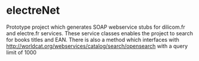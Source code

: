 # electreNet
Prototype project which generates SOAP webservice stubs for dilicom.fr and electre.fr services. These service classes enables the project 
to search for books titles and EAN.
There is also a method which interfaces with http://worldcat.org/webservices/catalog/search/opensearch with a query limit of 1000

